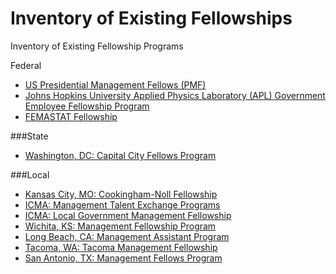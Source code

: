 # Inventory of Existing Fellowships

Inventory of Existing Fellowship Programs

Federal

* [US Presidential Management Fellows (PMF)](https://www.pmf.gov/the-opportunity/pmf-as-a-pathway/)
* [Johns Hopkins University Applied Physics Laboratory (APL) Government Employee Fellowship Program](http://www.jhuapl.edu/ourwork/fellows/default.asp)
* [FEMASTAT Fellowship](https://www.fema.gov/enterprise-analytics-division)

\###State

* [Washington, DC: Capital City Fellows Program](http://dchr.dc.gov/page/capital-city-fellows-program)

\###Local

* [Kansas City, MO: Cookingham-Noll Fellowship](http://kcmo.gov/citymanagersoffice/cookingham-noll-fellowship/)
* [ICMA: Management Talent Exchange Programs](http://icma.org/en/icma/career_network/career_development/talent_exchange)
* [ICMA: Local Government Management Fellowship](http://icma.org/en/icma/career_network/career_development/lgmf_fellows)
* [Wichita, KS: Management Fellowship Program](http://www.wichita.gov/Government/Departments/CMO/Pages/Fellowship.aspx)
* [Long Beach, CA: Management Assistant Program](http://www.longbeach.gov/jobs/media-library/documents/management-assistant-program-brochure/)
* [Tacoma, WA: Tacoma Management Fellowship](https://www.cityoftacoma.org/government/city_departments/City_Managers_Office/management_fellowship)
* [San Antonio, TX: Management Fellows Program](http://www.sanantonio.gov/hr/CareerCenter.aspx#13706901-management-fellows)
